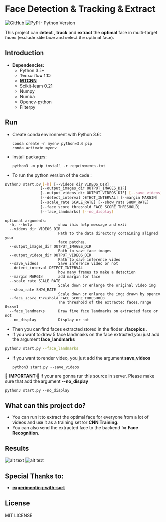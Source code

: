 # Face Detection & Tracking & Extract

![GitHub](https://img.shields.io/github/license/mashape/apistatus.svg)
![PyPI - Python Version](https://img.shields.io/pypi/pyversions/Django.svg)

This project can **detect** , **track** and **extract** the **optimal** face in multi-target faces (exclude side face and select the optimal face).

## Introduction

* **Dependencies:**
  * Python 3.5+
  * Tensorflow 1.15
  * [**MTCNN**](https://github.com/davidsandberg/facenet/tree/master/src/align)
  * Scikit-learn 0.21
  * Numpy
  * Numba
  * Opencv-python
  * Filterpy

## Run

* Create conda environment with Python 3.6:
  ```
  conda create -n myenv python=3.6 pip
  conda activate myenv
  ```
* Install packages:
  ```
  python3 -m pip install -r requirements.txt
  ```
* To run the python version of the code :

```sh
python3 start.py [-h] [--videos_dir VIDEOS_DIR]
                [--output_images_dir OUTPUT_IMAGES_DIR]
                [--output_videos_dir OUTPUT_VIDEOS_DIR] [--save_videos]
                [--detect_interval DETECT_INTERVAL] [--margin MARGIN]
                [--scale_rate SCALE_RATE] [--show_rate SHOW_RATE]
                [--face_score_threshold FACE_SCORE_THRESHOLD]
                [--face_landmarks] [--no_display]
```

```
optional arguments:
  -h, --help            show this help message and exit
  --videos_dir VIDEOS_DIR
                        Path to the data directory containing aligned your
                        face patches.
  --output_images_dir OUTPUT_IMAGES_DIR
                        Path to save face images
  --output_videos_dir OUTPUT_VIDEOS_DIR
                        Path to save inference video
  --save_videos         Save inference video or not
  --detect_interval DETECT_INTERVAL
                        how many frames to make a detection
  --margin MARGIN       add margin for face
  --scale_rate SCALE_RATE
                        Scale down or enlarge the original video img
  --show_rate SHOW_RATE
                        Scale down or enlarge the imgs drawn by opencv
  --face_score_threshold FACE_SCORE_THRESHOLD
                        The threshold of the extracted faces,range 0<x<=1
  --face_landmarks      Draw five face landmarks on extracted face or not
  --no_display          Display or not
```

* Then you can find  faces extracted stored in the floder **./facepics** .
* If you want to draw 5 face landmarks on the face extracted,you just add the argument **face_landmarks**

```sh
python3 start.py --face_landmarks
```

* If you want to render video, you just add the argument **save_videos**
  ```
  python3 start.py --save_videos
  ```

🚀️ **IMPORTANT:**🚀️  If your are gonna run this source in server. Please make sure that add the argument **--no_display**

```
python3 start.py --no_display
```

## What can this project do?

* You can run it to extract the optimal face for everyone from a lot of videos and use it as a training set for **CNN Training**.
* You can also send the extracted face to the backend for **Face Recognition**.

## Results

![alt text](https://raw.githubusercontent.com/wiki/Linzaer/Face-Track-Detect-Extract/pic4.gif "scene 1")
![alt text](https://raw.githubusercontent.com/wiki/Linzaer/Face-Track-Detect-Extract/pic5.jpg "faces extracted")

## Special Thanks to:

* [**experimenting-with-sort**](https://github.com/ZidanMusk/experimenting-with-sort)

## License

MIT LICENSE
